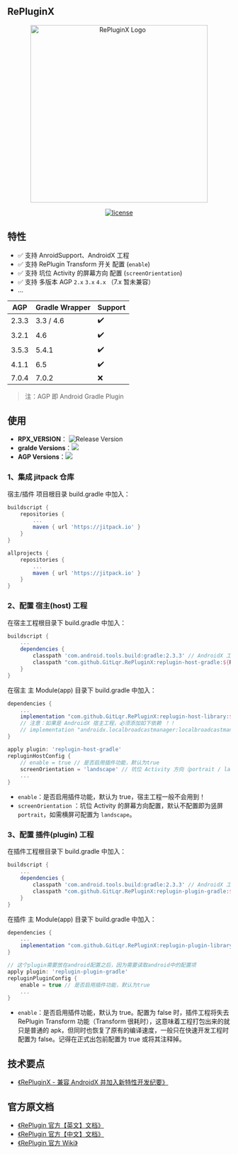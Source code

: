 ## RePluginX

<p align="center">
  <a href="https://github.com/Qihoo360/RePlugin/wiki">
    <img alt="RePluginX Logo" src="https://cdn.jsdelivr.net/gh/FullStackAction/PicBed@resource20210320170901/image/202112101539434.png" width="400"/>
  </a>
</p>

<p align="center">
  <a href="https://github.com/Qihoo360/RePlugin/blob/master/LICENSE">
    <img src="http://img.shields.io/badge/license-Apache2.0-brightgreen.svg?style=flat" alt="license" />
  </a>
</p>

## 特性

- ✅ 支持 AnroidSupport、AndroidX 工程
- ✅ 支持 RePlugin Transform 开关 配置 (`enable`)
- ✅ 支持 坑位 Activity 的屏幕方向 配置 (`screenOrientation`)
- ✅ 支持 多版本 AGP `2.x` `3.x` `4.x` （7.x 暂未兼容）
- ...

| AGP   | Gradle Wrapper | Support |
| ----- | -------------- | ------- |
| 2.3.3 | 3.3 / 4.6      | ✔️      |
| 3.2.1 | 4.6            | ✔️      |
| 3.5.3 | 5.4.1          | ✔️      |
| 4.1.1 | 6.5            | ✔️      |
| 7.0.4 | 7.0.2          | ❌      |

> 注：AGP 即 Android Gradle Plugin

## 使用

- **RPX_VERSION**： ![Release Version](https://img.shields.io/github/v/release/GitLqr/RePluginX.svg)
- **gralde Versions**：![](https://img.shields.io/badge/gradle-4.6-green)
- **AGP Versions**：![](https://img.shields.io/badge/android.tools-3.2.1-green)

### 1、集成 jitpack 仓库

宿主/插件 项目根目录 build.gradle 中加入：

```groovy
buildscript {
    repositories {
        ...
        maven { url 'https://jitpack.io' }
    }
}

allprojects {
    repositories {
        ...
        maven { url 'https://jitpack.io' }
    }
}
```

### 2、配置 宿主(host) 工程

在宿主工程根目录下 build.gradle 中加入：

```groovy
buildscript {
    ...
    dependencies {
        classpath 'com.android.tools.build:gradle:2.3.3' // AndroidX 工程需升级到 3.2.0 及以上
        classpath "com.github.GitLqr.RePluginX:replugin-host-gradle:${RPX_VERSION}"
    }
}
```

在宿主 主 Module(app) 目录下 build.gradle 中加入：

```groovy
dependencies {
    ...
    implementation "com.github.GitLqr.RePluginX:replugin-host-library:${RPX_VERSION}"
    // 注意：如果是 AndroidX 宿主工程，必须添加如下依赖 ！！
    // implementation "androidx.localbroadcastmanager:localbroadcastmanager:1.0.0"
}

apply plugin: 'replugin-host-gradle'
repluginHostConfig {
    // enable = true // 是否启用插件功能，默认为true
    screenOrientation = 'landscape' // 坑位 Activity 方向（portrait / landscape）
    ...
}
```

- `enable`：是否启用插件功能，默认为 true，宿主工程一般不会用到！
- `screenOrientation` ：坑位 Activity 的屏幕方向配置，默认不配置即为竖屏 `portrait`，如需横屏可配置为 `landscape`。

### 3、配置 插件(plugin) 工程

在插件工程根目录下 build.gradle 中加入：

```groovy
buildscript {
    ...
    dependencies {
        classpath 'com.android.tools.build:gradle:2.3.3' // AndroidX 工程需升级到 3.2.0 及以上
        classpath "com.github.GitLqr.RePluginX:replugin-plugin-gradle:${RPX_VERSION}"
    }
}
```

在插件 主 Module(app) 目录下 build.gradle 中加入：

```groovy
dependencies {
    ...
    implementation "com.github.GitLqr.RePluginX:replugin-plugin-library:${RPX_VERSION}"
}

// 这个plugin需要放在android配置之后，因为需要读取android中的配置项
apply plugin: 'replugin-plugin-gradle'
repluginPluginConfig {
    enable = true // 是否启用插件功能，默认为true
    ...
}
```

- `enable`：是否启用插件功能，默认为 true。配置为 false 时，插件工程将失去 RePlugin Transform 功能（Transform 很耗时），这意味着工程打包出来的就只是普通的 apk，但同时也恢复了原有的编译速度，一般只在快速开发工程时配置为 false。记得在正式出包前配置为 true 或将其注释掉。

## 技术要点

- [《RePluginX - 兼容 AndroidX 并加入新特性开发纪要》](https://juejin.cn/post/7040733114506674183)

## 官方原文档

- [《RePlugin 官方【英文】文档》](./README_ORIGINAL.md)
- [《RePlugin 官方【中文】文档》](./README_CN.md)
- [《RePlugin 官方 Wiki》](https://github.com/Qihoo360/RePlugin/wiki)
